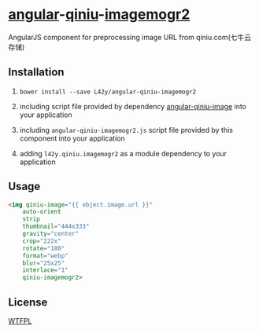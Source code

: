 # [angular](http://angularjs.org)-[qiniu](http://www.qiniu.com)-[imagemogr2](http://developer.qiniu.com/docs/v6/api/reference/fop/image/imagemogr2.html)

AngularJS component for preprocessing image URL from qiniu.com(七牛云存储)

## Installation

1. `bower install --save L42y/angular-qiniu-imagemogr2`

2. including script file provided by dependency [angular-qiniu-image](https://github.com/L42y/angular-qiniu-image) into your application

3. including `angular-qiniu-imagemogr2.js` script file provided by this component into your application

4. adding `l42y.qiniu.imagemogr2` as a module dependency to your application

## Usage

```html
<img qiniu-image="{{ object.image.url }}"
    auto-orient
    strip
    thumbnail="444x333"
    gravity="center"
    crop="222x"
    rotate="180"
    format="webp"
    blur="25x25"
    interlace="1"
    qiniu-imagemogr2>
```

## License

[WTFPL](http://wtfpl.org)
